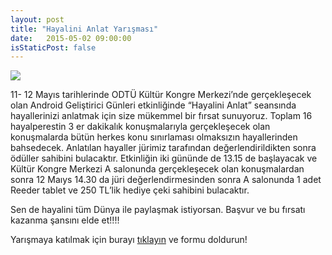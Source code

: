 ```yaml
---
layout: post
title: "Hayalini Anlat Yarışması"
date:   2015-05-02 09:00:00
isStaticPost: false
---
```

<img class="img-responsive" src="{{ site.baseurl_root }}/img/posts/dream2.jpg" style="max-width: 300px"/>

11- 12 Mayıs tarihlerinde ODTÜ Kültür Kongre Merkezi’nde gerçekleşecek olan Android Geliştirici Günleri etkinliğinde “Hayalini Anlat” seansında hayallerinizi anlatmak için size mükemmel bir fırsat sunuyoruz. Toplam 16 hayalperestin 3 er dakikalık konuşmalarıyla gerçekleşecek olan konuşmalarda bütün herkes konu sınırlaması olmaksızın hayallerinden bahsedecek. Anlatılan hayaller jürimiz tarafından değerlendirildikten sonra ödüller sahibini bulacaktır.
Etkinliğin iki gününde de 13.15 de başlayacak ve Kültür Kongre Merkezi A salonunda gerçekleşecek olan konuşmalardan sonra 12 Maıys 14.30 da jüri değerlendirmesinden sonra A salonunda 1 adet Reeder tablet ve 250 TL’lik hediye çeki sahibini bulacaktır.

Sen de hayalini tüm Dünya ile paylaşmak istiyorsan. Başvur ve bu fırsatı kazanma şansını elde et!!!!

Yarışmaya katılmak için burayı [tıklayın](https://docs.google.com/forms/d/1uVto4BIz-OqsYwOPXV0hYa5-SPvdHEjaB1AbIbIKwkE/viewform?edit_requested=true) ve formu doldurun!



